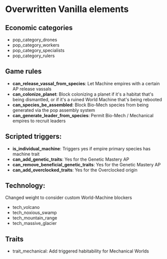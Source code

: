 # Overwritten Vanilla elements

## Economic categories

- pop_category_drones
- pop_category_workers
- pop_category_specialists
- pop_category_rulers

## Game rules

- **can_release_vassal_from_species**: Let Machine empires with a certain AP release vassals
- **can_colonize_planet**: Block colonizing a planet if it's a habitat that's being dismantled, or if it's a ruined World Machine that's being rebooted
- **can_species_be_assembled**: Block Bio-Mech species from being generated via the pop assembly system
- **can_generate_leader_from_species**: Permit Bio-Mech / Mechanical empires to recruit leaders

## Scripted triggers:
- **is_individual_machine**: Triggers yes if empire primary species has machine trait
- **can_add_genetic_traits**: Yes for the Genetic Mastery AP
- **can_remove_beneficial_genetic_traits**: Yes for the Genetic Mastery AP
- **can_add_overclocked_traits**: Yes for the Overclocked origin

## Technology:

Changed weight to consider custom World-Machine blockers

- tech_volcano
- tech_noxious_swamp
- tech_mountain_range
- tech_massive_glacier

## Traits

- trait_mechanical: Add triggered habitability for Mechanical Worlds 

